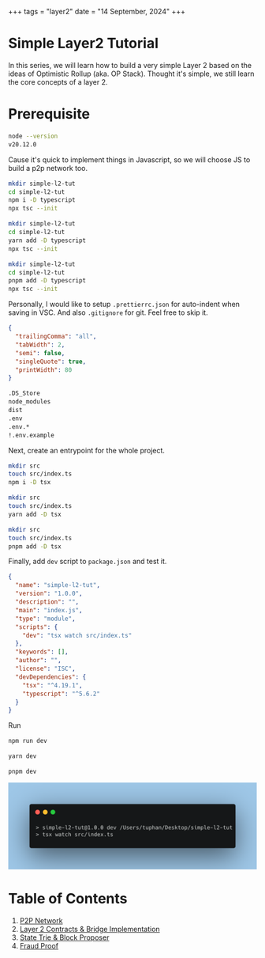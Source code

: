 +++
tags = "layer2"
date = "14 September, 2024"
+++

# Simple Layer2 Tutorial

In this series, we will learn how to build a very simple Layer 2 based on the ideas of Optimistic Rollup (aka. OP Stack). Thought it's simple, we still learn the core concepts of a layer 2.

# Prerequisite

```bash label="install" group="node"
node --version
v20.12.0
```

Cause it's quick to implement things in Javascript, so we will choose JS to build a p2p network too.

```bash label="npm" group="install"
mkdir simple-l2-tut
cd simple-l2-tut
npm i -D typescript
npx tsc --init
```

```bash label="yarn" group="install"
mkdir simple-l2-tut
cd simple-l2-tut
yarn add -D typescript
npx tsc --init
```

```bash label="pnpm" group="install"
mkdir simple-l2-tut
cd simple-l2-tut
pnpm add -D typescript
npx tsc --init
```

Personally, I would like to setup `.prettierrc.json` for auto-indent when saving in VSC. And also `.gitignore` for git. Feel free to skip it.

```json label=".prettierrc.json" group="prettier"
{
  "trailingComma": "all",
  "tabWidth": 2,
  "semi": false,
  "singleQuote": true,
  "printWidth": 80
}
```

```txt label=".gitignore" group="git"
.DS_Store
node_modules
dist
.env
.env.*
!.env.example
```

Next, create an entrypoint for the whole project.

```bash label="npm" group="setup"
mkdir src
touch src/index.ts
npm i -D tsx
```

```bash label="yarn" group="setup"
mkdir src
touch src/index.ts
yarn add -D tsx
```

```bash label="pnpm" group="setup"
mkdir src
touch src/index.ts
pnpm add -D tsx
```

Finally, add `dev` script to `package.json` and test it.

```json label="package.json" group="package.json"
{
  "name": "simple-l2-tut",
  "version": "1.0.0",
  "description": "",
  "main": "index.js",
  "type": "module",
  "scripts": {
    "dev": "tsx watch src/index.ts"
  },
  "keywords": [],
  "author": "",
  "license": "ISC",
  "devDependencies": {
    "tsx": "^4.19.1",
    "typescript": "^5.6.2"
  }
}
```

Run

```bash label="npm" group="run"
npm run dev
```

```bash label="yarn" group="run"
yarn dev
```

```bash label="pnpm" group="run"
pnpm dev
```

![You're ready to go](./nodemon.png)

# Table of Contents

1. [P2P Network](/blog/simple-l2-tutorial/part-1-p2p-network)
2. [Layer 2 Contracts & Bridge Implementation](/blog/simple-l2-tutorial/part-2-layer-2-contract-bridge-implementation)
3. [State Trie & Block Proposer](/blog/simple-l2-tutorial/part-3-state-trie-block-proposer)
4. [Fraud Proof](/blog/simple-l2-tutorial/part-4-fraud-proof)

